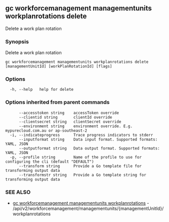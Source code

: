 ## gc workforcemanagement managementunits workplanrotations delete

Delete a work plan rotation

### Synopsis

Delete a work plan rotation

```
gc workforcemanagement managementunits workplanrotations delete [managementUnitId] [workPlanRotationId] [flags]
```

### Options

```
  -h, --help   help for delete
```

### Options inherited from parent commands

```
      --accesstoken string    accessToken override
      --clientid string       clientId override
      --clientsecret string   clientSecret override
      --environment string    environment override. E.g. mypurecloud.com.au or ap-southeast-2
  -i, --indicateprogress      Trace progress indicators to stderr
      --inputformat string    Data input format. Supported formats: YAML, JSON
      --outputformat string   Data output format. Supported formats: YAML, JSON
  -p, --profile string        Name of the profile to use for configuring the cli (default "DEFAULT")
      --transform string      Provide a Go template file for transforming output data
      --transformstr string   Provide a Go template string for transforming output data
```

### SEE ALSO

* [gc workforcemanagement managementunits workplanrotations](gc_workforcemanagement_managementunits_workplanrotations.html)	 - /api/v2/workforcemanagement/managementunits/{managementUnitId}/workplanrotations


